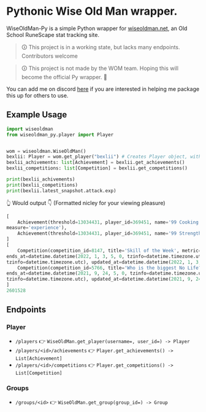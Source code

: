 # Pythonic Wise Old Man wrapper.

WiseOldMan-Py is a simple Python wrapper for [wiseoldman.net](https://wiseoldman.net/), an Old School RuneScape stat tracking site.

> 🛈 This project is in a working state, but lacks many endpoints. Contributors welcome

> 🛈 This project is not made by the WOM team. Hoping this will become the official Py wrapper. 🤞 

You can add me on discord [here](https://discordapp.com/users/177131156028784640) if you are interested in helping me package this up for others to use.

## Example Usage

```python
import wiseoldman
from wiseoldman_py.player import Player


wom = wiseoldman.WiseOldMan()
bexlii: Player = wom.get_player("bexlii") # Creates Player object, with player's most recent snapshot. Searchable by user id as well
bexlii_achivements: list[Achievement] = bexlii.get_achievements()
bexlii_competitions: list[Competition] = bexlii.get_competitions()

print(bexlii_achivements)
print(bexlii_competitions)
print(bexlii.latest_snapshot.attack.exp)

```
👆 Would output 👇 (Formatted nicley for your viewing pleasure)
```python
[
    Achievement(threshold=13034431, player_id=369451, name='99 Cooking', metric='cooking', created_at=datetime.datetime(1970, 1, 1, 0, 0, tzinfo=datetime.timezone.utc), 
measure='experience'),
    Achievement(threshold=13034431, player_id=369451, name='99 Strength', metric='strength', created_at=datetime.datetime(2021, 12, 6, 22, 41, 6, 396000, tzinfo=datetime.timezone.utc),measure='experience')
]
[
    Competition(competition_id=8147, title='Skill of the Week', metric='mining', score=0, starts_at=datetime.datetime(2021, 12, 27, 5, 0, tzinfo=datetime.timezone.utc),
ends_at=datetime.datetime(2022, 1, 3, 5, 0, tzinfo=datetime.timezone.utc), competition_type='classic', group_id=None, created_at=datetime.datetime(2021, 12, 26, 14, 6, 3, 760000,      
tzinfo=datetime.timezone.utc), updated_at=datetime.datetime(2022, 1, 3, 6, 0, 1, 736000, tzinfo=datetime.timezone.utc), duration='1 week', participant_count=16),
    Competition(competition_id=5766, title='Who is the biggest No Life?', metric='overall', score=0, starts_at=datetime.datetime(2021, 9, 17, 5, 0, tzinfo=datetime.timezone.utc),      
ends_at=datetime.datetime(2021, 9, 24, 5, 0, tzinfo=datetime.timezone.utc), competition_type='classic', group_id=None, created_at=datetime.datetime(2021, 9, 14, 1, 44, 6, 323000,      
tzinfo=datetime.timezone.utc), updated_at=datetime.datetime(2021, 9, 24, 6, 0, 0, 589000, tzinfo=datetime.timezone.utc), duration='1 week', participant_count=71)
]
2601528
```
## Endpoints

### Player
- `/players` 👉 `WiseOldMan.get_player(username=, user_id=) -> Player`
- `/players/<id>/achievements` 👉 `Player.get_achievements() -> List[Achievement]`
- `/players/<id>/competitions` 👉 `Player.get_competitions() -> List[Competition]`

### Groups
- `/groups/<id>` 👉 `WiseOldMan.get_group(group_id=) -> Group`
